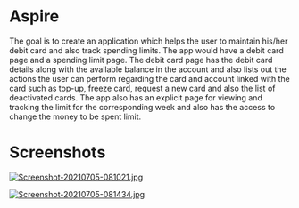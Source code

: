 # Aspire
The goal is to create an application which helps the user to maintain his/her debit card and also track spending limits. The app would have a debit card page and a spending limit page. The debit card page has the debit card details along with the available balance in the account and also lists out the actions the user can perform regarding the card and account linked with the card such as top-up, freeze card, request a new card and also the list of deactivated cards. The app also has an explicit page for viewing and tracking the limit for the corresponding week and also has the access to change the money to be spent limit.

# Screenshots
[![Screenshot-20210705-081021.jpg](https://i.postimg.cc/rFPJzJkT/Screenshot-20210705-081021.jpg)](https://postimg.cc/qz2n52qD)

[![Screenshot-20210705-081434.jpg](https://i.postimg.cc/vmLf77pc/Screenshot-20210705-081434.jpg)](https://postimg.cc/GBt4dD3C)
